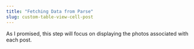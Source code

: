 ```yaml
---
title: "Fetching Data from Parse"
slug: custom-table-view-cell-post
---
```


As I promised, this step will focus on displaying the photos associated with each post.
